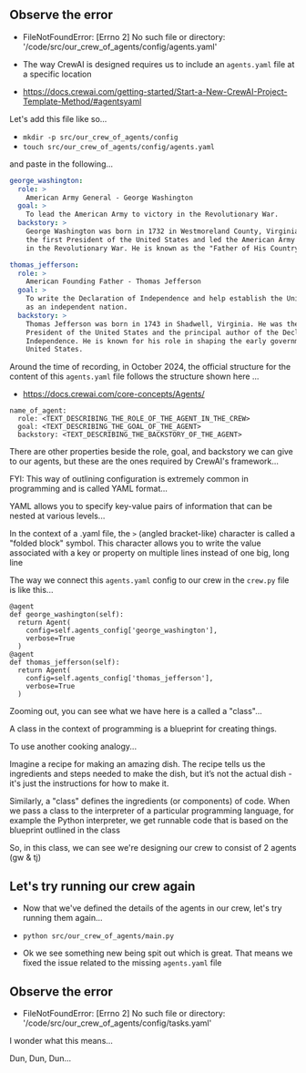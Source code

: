 ## Observe the error

- FileNotFoundError: [Errno 2] No such file or directory: '/code/src/our_crew_of_agents/config/agents.yaml'

- The way CrewAI is designed requires us to include an `agents.yaml` file at a specific location

- https://docs.crewai.com/getting-started/Start-a-New-CrewAI-Project-Template-Method/#agentsyaml

Let's add this file like so...

- `mkdir -p src/our_crew_of_agents/config`
- `touch src/our_crew_of_agents/config/agents.yaml`

and paste in the following...

```.yaml
george_washington:
  role: >
    American Army General - George Washington
  goal: >
    To lead the American Army to victory in the Revolutionary War.
  backstory: >
    George Washington was born in 1732 in Westmoreland County, Virginia. He was
    the first President of the United States and led the American Army to victory
    in the Revolutionary War. He is known as the "Father of His Country".

thomas_jefferson:
  role: >
    American Founding Father - Thomas Jefferson
  goal: >
    To write the Declaration of Independence and help establish the United States
    as an independent nation.
  backstory: >
    Thomas Jefferson was born in 1743 in Shadwell, Virginia. He was the third
    President of the United States and the principal author of the Declaration of
    Independence. He is known for his role in shaping the early government of the
    United States.
```

Around the time of recording, in October 2024, the official structure for the content of this `agents.yaml` file follows the structure shown here ...

- https://docs.crewai.com/core-concepts/Agents/

```
name_of_agent:
  role: <TEXT_DESCRIBING_THE_ROLE_OF_THE_AGENT_IN_THE_CREW>
  goal: <TEXT_DESCRIBING_THE_GOAL_OF_THE_AGENT>
  backstory: <TEXT_DESCRIBING_THE_BACKSTORY_OF_THE_AGENT>
```

There are other properties beside the role, goal, and backstory we can give to our agents, but these are the ones required by CrewAI's framework...

FYI: This way of outlining configuration is extremely common in programming and is called YAML format...

YAML allows you to specify key-value pairs of information that can be nested at various levels...

In the context of a .yaml file, the `>` (angled bracket-like) character is called a "folded block" symbol. This character allows you to write the value associated with a key or property on multiple lines instead of one big, long line 

The way we connect this `agents.yaml` config to our crew in the `crew.py` file is like this...

```
@agent
def george_washington(self):
  return Agent(
    config=self.agents_config['george_washington'],
    verbose=True
  )
@agent
def thomas_jefferson(self):
  return Agent(
    config=self.agents_config['thomas_jefferson'],
    verbose=True
  )
```

Zooming out, you can see what we have here is a called a "class"...

A class in the context of programming is a blueprint for creating things.

To use another cooking analogy...

Imagine a recipe for making an amazing dish. The recipe tells us the ingredients and steps needed to make the dish, but it’s not the actual dish - it's just the instructions for how to make it.

Similarly, a "class" defines the ingredients (or components) of code. When we pass a class to the interpreter of a particular programming language, for example the Python interpreter, we get runnable code that is based on the blueprint outlined in the class

So, in this class, we can see we're designing our crew to consist of 2 agents (gw & tj)

## Let's try running our crew again

- Now that we've defined the details of the agents in our crew, let's try running them again...

- `python src/our_crew_of_agents/main.py`

- Ok we see something new being spit out which is great. That means we fixed the issue related to the missing `agents.yaml` file

## Observe the error

- FileNotFoundError: [Errno 2] No such file or directory: '/code/src/our_crew_of_agents/config/tasks.yaml'

I wonder what this means...

Dun, Dun, Dun...